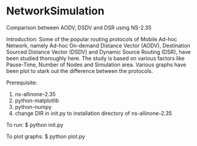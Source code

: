# NetworkSimulation
Comparison between AODV, DSDV and DSR using NS-2.35

Introduction:
Some of the popular routing protocols of Mobile Ad-hoc Network, namely Ad-hoc On-demand Distance Vector (AODV), Destination Sourced Distance Vector (DSDV) and Dynamic Source Routing (DSR), have been studied thoroughly here.
The study is based on various factors like Pause-Time, Number of Nodes and Simulation area.
Various graphs have been plot to stark out the difference between the protocols.

Prerequisite:
1. ns-allinone-2.35
2. python-matplotlib
3. python-numpy
4. change DIR in init.py to installation directory of ns-allinone-2.35 

To run:
$ python init.py

To plot graphs:
$ python plot.py
